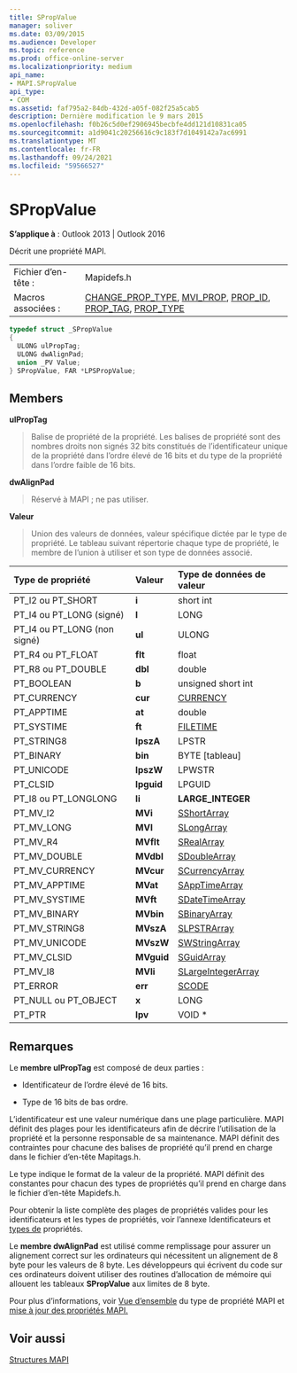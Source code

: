 ```yaml
---
title: SPropValue
manager: soliver
ms.date: 03/09/2015
ms.audience: Developer
ms.topic: reference
ms.prod: office-online-server
ms.localizationpriority: medium
api_name:
- MAPI.SPropValue
api_type:
- COM
ms.assetid: faf795a2-84db-432d-a05f-082f25a5cab5
description: Dernière modification le 9 mars 2015
ms.openlocfilehash: f0b26c5d0ef2906945becbfe4dd121d10831ca05
ms.sourcegitcommit: a1d9041c20256616c9c183f7d1049142a7ac6991
ms.translationtype: MT
ms.contentlocale: fr-FR
ms.lasthandoff: 09/24/2021
ms.locfileid: "59566527"
---
```

# <a name="spropvalue"></a>SPropValue

  
  
**S’applique à** : Outlook 2013 | Outlook 2016 
  
Décrit une propriété MAPI.
  
|||
|:-----|:-----|
|Fichier d’en-tête :  <br/> |Mapidefs.h  <br/> |
|Macros associées :  <br/> |[CHANGE_PROP_TYPE](change_prop_type.md), [MVI_PROP](mvi_prop.md), [PROP_ID](prop_id.md), [PROP_TAG](prop_tag.md), [PROP_TYPE](prop_type.md) <br/> |
   
```cpp
typedef struct _SPropValue
{
  ULONG ulPropTag;
  ULONG dwAlignPad;
  union _PV Value;
} SPropValue, FAR *LPSPropValue;

```

## <a name="members"></a>Members

 **ulPropTag**
  
> Balise de propriété de la propriété. Les balises de propriété sont des nombres droits non signés 32 bits constitués de l’identificateur unique de la propriété dans l’ordre élevé de 16 bits et du type de la propriété dans l’ordre faible de 16 bits.
    
 **dwAlignPad**
  
> Réservé à MAPI ; ne pas utiliser. 
    
 **Valeur**
  
> Union des valeurs de données, valeur spécifique dictée par le type de propriété. Le tableau suivant répertorie chaque type de propriété, le membre de l’union à utiliser et son type de données associé.
    
|**Type de propriété**|**Valeur**|**Type de données de valeur**|
|:-----|:-----|:-----|
|PT_I2 ou PT_SHORT  <br/> |**i** <br/> |short int  <br/> |
|PT_I4 ou PT_LONG (signé)  <br/> |**l** <br/> |LONG  <br/> |
|PT_I4 ou PT_LONG (non signé)  <br/> |**ul** <br/> |ULONG  <br/> |
|PT_R4 ou PT_FLOAT  <br/> |**flt** <br/> |float  <br/> |
|PT_R8 ou PT_DOUBLE  <br/> |**dbl** <br/> |double  <br/> |
|PT_BOOLEAN  <br/> |**b** <br/> |unsigned short int  <br/> |
|PT_CURRENCY  <br/> |**cur** <br/> |[CURRENCY](currency.md) <br/> |
|PT_APPTIME  <br/> |**at** <br/> |double  <br/> |
|PT_SYSTIME  <br/> |**ft** <br/> |[FILETIME](filetime.md) <br/> |
|PT_STRING8  <br/> |**lpszA** <br/> |LPSTR  <br/> |
|PT_BINARY  <br/> |**bin** <br/> |BYTE [tableau]  <br/> |
|PT_UNICODE  <br/> |**lpszW** <br/> |LPWSTR  <br/> |
|PT_CLSID  <br/> |**lpguid** <br/> |LPGUID  <br/> |
|PT_I8 ou PT_LONGLONG  <br/> |**li** <br/> |**LARGE_INTEGER** <br/> |
|PT_MV_I2  <br/> |**MVi** <br/> |[SShortArray](sshortarray.md) <br/> |
|PT_MV_LONG  <br/> |**MVI** <br/> |[SLongArray](slongarray.md) <br/> |
|PT_MV_R4  <br/> |**MVflt** <br/> |[SRealArray](srealarray.md) <br/> |
|PT_MV_DOUBLE  <br/> |**MVdbl** <br/> |[SDoubleArray](sdoublearray.md) <br/> |
|PT_MV_CURRENCY  <br/> |**MVcur** <br/> |[SCurrencyArray](scurrencyarray.md) <br/> |
|PT_MV_APPTIME  <br/> |**MVat** <br/> |[SAppTimeArray](sapptimearray.md) <br/> |
|PT_MV_SYSTIME  <br/> |**MVft** <br/> |[SDateTimeArray](sdatetimearray.md) <br/> |
|PT_MV_BINARY  <br/> |**MVbin** <br/> |[SBinaryArray](sbinaryarray.md) <br/> |
|PT_MV_STRING8  <br/> |**MVszA** <br/> |[SLPSTRArray](slpstrarray.md) <br/> |
|PT_MV_UNICODE  <br/> |**MVszW** <br/> |[SWStringArray](swstringarray.md) <br/> |
|PT_MV_CLSID  <br/> |**MVguid** <br/> |[SGuidArray](sguidarray.md) <br/> |
|PT_MV_I8  <br/> |**MVli** <br/> |[SLargeIntegerArray](slargeintegerarray.md) <br/> |
|PT_ERROR  <br/> |**err** <br/> |[SCODE](scode.md) <br/> |
|PT_NULL ou PT_OBJECT  <br/> |**x** <br/> |LONG  <br/> |
|PT_PTR  <br/> |**lpv** <br/> |VOID \*  <br/> |
   
## <a name="remarks"></a>Remarques

Le **membre ulPropTag** est composé de deux parties : 
  
- Identificateur de l’ordre élevé de 16 bits.
    
- Type de 16 bits de bas ordre.
    
L’identificateur est une valeur numérique dans une plage particulière. MAPI définit des plages pour les identificateurs afin de décrire l’utilisation de la propriété et la personne responsable de sa maintenance. MAPI définit des contraintes pour chacune des balises de propriété qu’il prend en charge dans le fichier d’en-tête Mapitags.h.
  
Le type indique le format de la valeur de la propriété. MAPI définit des constantes pour chacun des types de propriétés qu’il prend en charge dans le fichier d’en-tête Mapidefs.h. 
  
Pour obtenir la liste complète des plages de propriétés valides pour les identificateurs et les types de propriétés, voir l’annexe Identificateurs et [types de](property-identifiers-and-types.md) propriétés. 
  
Le **membre dwAlignPad** est utilisé comme remplissage pour assurer un alignement correct sur les ordinateurs qui nécessitent un alignement de 8 byte pour les valeurs de 8 byte. Les développeurs qui écrivent du code sur ces ordinateurs doivent utiliser des routines d’allocation de mémoire qui allouent les tableaux **SPropValue** aux limites de 8 byte. 
  
Pour plus d’informations, voir [Vue d’ensemble](mapi-property-type-overview.md) du type de propriété MAPI et [mise à jour des propriétés MAPI.](updating-mapi-properties.md) 
  
## <a name="see-also"></a>Voir aussi



[Structures MAPI](mapi-structures.md)

